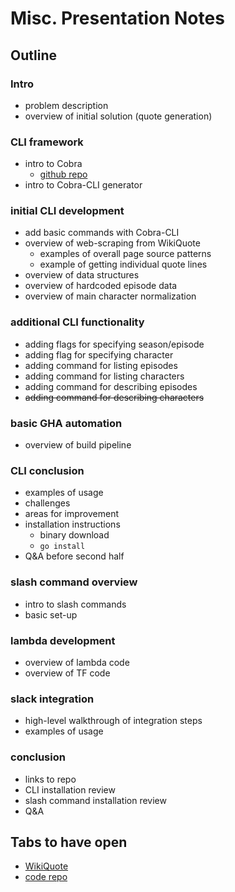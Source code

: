 # Misc. Presentation Notes

## Outline

### Intro

- problem description
- overview of initial solution (quote generation)

### CLI framework

- intro to Cobra
  - [github repo](https://github.com/spf13/cobra)
- intro to Cobra-CLI generator

### initial CLI development

- add basic commands with Cobra-CLI
- overview of web-scraping from WikiQuote
  - examples of overall page source patterns
  - example of getting individual quote lines
- overview of data structures
- overview of hardcoded episode data
- overview of main character normalization

### additional CLI functionality

- adding flags for specifying season/episode
- adding flag for specifying character
- adding command for listing episodes
- adding command for listing characters
- adding command for describing episodes
- ~~adding command for describing characters~~

### basic GHA automation

- overview of build pipeline

### CLI conclusion

- examples of usage
- challenges
- areas for improvement
- installation instructions
  - binary download
  - `go install`
- Q&A before second half

### slash command overview

- intro to slash commands
- basic set-up

### lambda development

- overview of lambda code
- overview of TF code

### slack integration

- high-level walkthrough of integration steps
- examples of usage

### conclusion

- links to repo
- CLI installation review
- slash command installation review
- Q&A

## Tabs to have open

- [WikiQuote](https://en.wikiquote.org/wiki/Futurama/Season_1)
- [code repo](https://github.com/aric-h/futurama)
